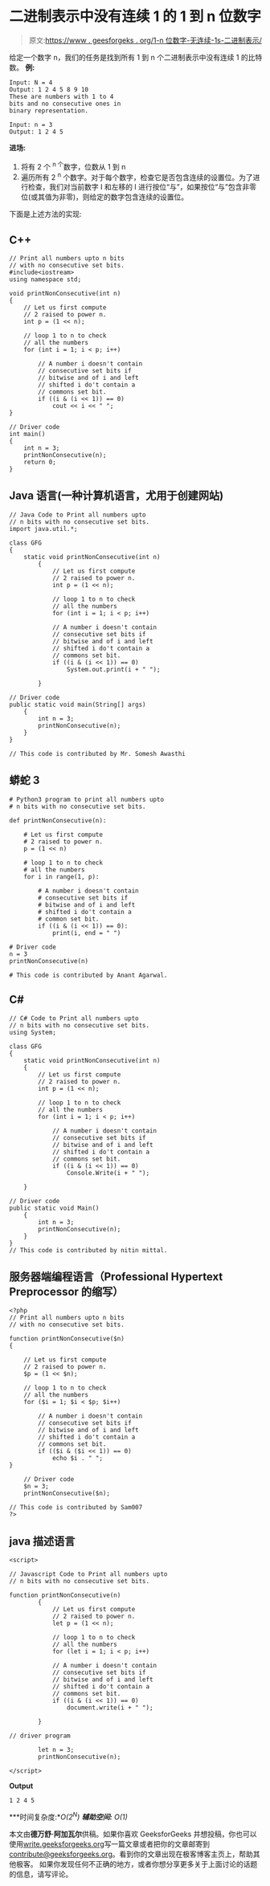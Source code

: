 # 二进制表示中没有连续 1 的 1 到 n 位数字

> 原文:[https://www . geesforgeks . org/1-n 位数字-无连续-1s-二进制表示/](https://www.geeksforgeeks.org/1-n-bit-numbers-no-consecutive-1s-binary-representation/)

给定一个数字 n，我们的任务是找到所有 1 到 n 个二进制表示中没有连续 1 的比特数。
**例:**

```
Input: N = 4
Output: 1 2 4 5 8 9 10
These are numbers with 1 to 4
bits and no consecutive ones in
binary representation.

Input: n = 3
Output: 1 2 4 5
```

**进场:**

1.  将有 2 个 <sup>n 个</sup>数字，位数从 1 到 n
2.  遍历所有 2 <sup>n</sup> 个数字。对于每个数字，检查它是否包含连续的设置位。为了进行检查，我们对当前数字 I 和左移的 I 进行按位“与”，如果按位“与”包含非零位(或其值为非零)，则给定的数字包含连续的设置位。

下面是上述方法的实现:

## C++

```
// Print all numbers upto n bits
// with no consecutive set bits.
#include<iostream>
using namespace std;

void printNonConsecutive(int n)
{
    // Let us first compute
    // 2 raised to power n.
    int p = (1 << n);

    // loop 1 to n to check
    // all the numbers
    for (int i = 1; i < p; i++)

        // A number i doesn't contain
        // consecutive set bits if
        // bitwise and of i and left
        // shifted i do't contain a
        // commons set bit.
        if ((i & (i << 1)) == 0)
            cout << i << " ";
}

// Driver code
int main()
{
    int n = 3;
    printNonConsecutive(n);
    return 0;
}
```

## Java 语言(一种计算机语言，尤用于创建网站)

```
// Java Code to Print all numbers upto
// n bits with no consecutive set bits.
import java.util.*;

class GFG
{
    static void printNonConsecutive(int n)
        {
            // Let us first compute
            // 2 raised to power n.
            int p = (1 << n);

            // loop 1 to n to check
            // all the numbers
            for (int i = 1; i < p; i++)

            // A number i doesn't contain
            // consecutive set bits if
            // bitwise and of i and left
            // shifted i do't contain a
            // commons set bit.
            if ((i & (i << 1)) == 0)
                System.out.print(i + " ");

        }

// Driver code
public static void main(String[] args)
    {
        int n = 3;
        printNonConsecutive(n);
    }
}

// This code is contributed by Mr. Somesh Awasthi
```

## 蟒蛇 3

```
# Python3 program to print all numbers upto
# n bits with no consecutive set bits.

def printNonConsecutive(n):

    # Let us first compute 
    # 2 raised to power n.
    p = (1 << n)

    # loop 1 to n to check
    # all the numbers
    for i in range(1, p):

        # A number i doesn't contain
        # consecutive set bits if
        # bitwise and of i and left
        # shifted i do't contain a
        # common set bit.
        if ((i & (i << 1)) == 0):
            print(i, end = " ")

# Driver code
n = 3
printNonConsecutive(n)

# This code is contributed by Anant Agarwal.
```

## C#

```
// C# Code to Print all numbers upto
// n bits with no consecutive set bits.
using System;

class GFG
{
    static void printNonConsecutive(int n)
    {
        // Let us first compute
        // 2 raised to power n.
        int p = (1 << n);

        // loop 1 to n to check
        // all the numbers
        for (int i = 1; i < p; i++)

            // A number i doesn't contain
            // consecutive set bits if
            // bitwise and of i and left
            // shifted i do't contain a
            // commons set bit.
            if ((i & (i << 1)) == 0)
                Console.Write(i + " ");

    }

// Driver code
public static void Main()
    {
        int n = 3;
        printNonConsecutive(n);
    }
}
// This code is contributed by nitin mittal.
```

## 服务器端编程语言（Professional Hypertext Preprocessor 的缩写）

```
<?php
// Print all numbers upto n bits
// with no consecutive set bits.

function printNonConsecutive($n)
{

    // Let us first compute
    // 2 raised to power n.
    $p = (1 << $n);

    // loop 1 to n to check
    // all the numbers
    for ($i = 1; $i < $p; $i++)

        // A number i doesn't contain
        // consecutive set bits if
        // bitwise and of i and left
        // shifted i do't contain a
        // commons set bit.
        if (($i & ($i << 1)) == 0)
            echo $i . " ";
}

    // Driver code
    $n = 3;
    printNonConsecutive($n);        

// This code is contributed by Sam007
?>
```

## java 描述语言

```
<script>

// Javascript Code to Print all numbers upto
// n bits with no consecutive set bits.

function printNonConsecutive(n)
        {
            // Let us first compute
            // 2 raised to power n.
            let p = (1 << n);

            // loop 1 to n to check
            // all the numbers
            for (let i = 1; i < p; i++)

            // A number i doesn't contain
            // consecutive set bits if
            // bitwise and of i and left
            // shifted i do't contain a
            // commons set bit.
            if ((i & (i << 1)) == 0)
                document.write(i + " ");

        }

// driver program

        let n = 3;
        printNonConsecutive(n);

</script>
```

**Output**

```
1 2 4 5 
```

***时间复杂度:**O(2<sup>N</sup>)*
***辅助空间:** O(1)*

本文由**德万舒·阿加瓦尔**供稿。如果你喜欢 GeeksforGeeks 并想投稿，你也可以使用[write.geeksforgeeks.org](https://write.geeksforgeeks.org)写一篇文章或者把你的文章邮寄到 contribute@geeksforgeeks.org。看到你的文章出现在极客博客主页上，帮助其他极客。
如果你发现任何不正确的地方，或者你想分享更多关于上面讨论的话题的信息，请写评论。